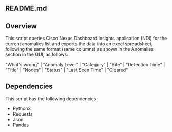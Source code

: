 ## README.md

## Overview

This script queries Cisco Nexus Dashboard Insights application (NDI) for the current anomalies list and exports the data into an excel spreadsheet, following the same format (same columns) as shown in the Anomalies section in the GUI, as follows:

"What's wrong" | "Anomaly Level" | "Category" | "Site" | "Detection Time" | "Title" | "Nodes" | "Status" | "Last Seen Time" | "Cleared"

## Dependencies

This script has the following dependencies:

- Python3
- Requests
- Json
- Pandas


